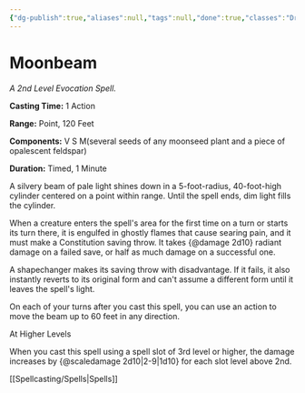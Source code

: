 ```yaml
---
{"dg-publish":true,"aliases":null,"tags":null,"done":true,"classes":"Druid,","spellLevel":2,"school":"Evocation","source":"PHB","permalink":"/spells/moonbeam/","dgHomeLink":false,"dgPassFrontmatter":true}
---
```


# Moonbeam
*A 2nd Level Evocation Spell.*

**Casting Time:** 1 Action

**Range:** Point, 120 Feet

**Components:** V S M(several seeds of any moonseed plant and a piece of opalescent feldspar)

**Duration:** Timed, 1 Minute

A silvery beam of pale light shines down in a 5-foot-radius, 40-foot-high cylinder centered on a point within range. Until the spell ends, dim light fills the cylinder.



When a creature enters the spell's area for the first time on a turn or starts its turn there, it is engulfed in ghostly flames that cause searing pain, and it must make a Constitution saving throw. It takes {@damage 2d10} radiant damage on a failed save, or half as much damage on a successful one.



A shapechanger makes its saving throw with disadvantage. If it fails, it also instantly reverts to its original form and can't assume a different form until it leaves the spell's light.



On each of your turns after you cast this spell, you can use an action to move the beam up to 60 feet in any direction.

At Higher Levels

When you cast this spell using a spell slot of 3rd level or higher, the damage increases by {@scaledamage 2d10|2-9|1d10} for each slot level above 2nd.

[[Spellcasting/Spells|Spells]]